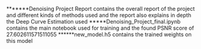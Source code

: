 *******Denoising Project Report contains the overall report of the project and different kinds of methods used and the report also explains in depth the Deep Curve Estimation used
*****Denoising_Project_final.ipynb contains the main notebook used for training and the found PSNR score of 27.602611571511055
******new_model.h5 contains the trained weights on this model
